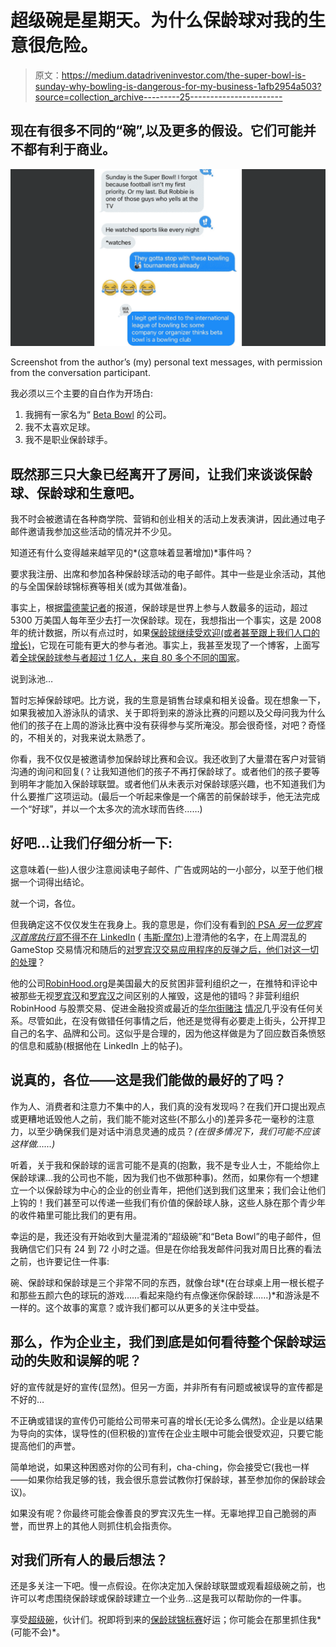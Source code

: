 # 超级碗是星期天。为什么保龄球对我的生意很危险。

> 原文：<https://medium.datadriveninvestor.com/the-super-bowl-is-sunday-why-bowling-is-dangerous-for-my-business-1afb2954a503?source=collection_archive---------25----------------------->

## 现在有很多不同的“碗”,以及更多的假设。它们可能并不都有利于商业。

![](img/33b37cb871b08a4818d5bd09662a4357.png)

Screenshot from the author’s (my) personal text messages, with permission from the conversation participant.

我必须以三个主要的自白作为开场白:

1.  我拥有一家名为“ [Beta Bowl](https://www.linkedin.com/company/beta-bowl) 的公司。
2.  我不太喜欢足球。
3.  我不是职业保龄球手。

## 既然那三只大象已经离开了房间，让我们来谈谈保龄球、保龄球和生意吧。

我不时会被邀请在各种商学院、营销和创业相关的活动上发表演讲，因此通过电子邮件邀请我参加这些活动的情况并不少见。

知道还有什么变得越来越罕见的*(这意味着显著增加)*事件吗？

要求我注册、出席和参加各种保龄球活动的电子邮件。其中一些是业余活动，其他的与全国保龄球锦标赛等相关(或为其做准备)。

事实上，根据[雷德蒙记者](https://www.redmond-reporter.com/sports/why-bowling-is-a-sport/)的报道，保龄球是世界上参与人数最多的运动，超过 5300 万美国人每年至少去打一次保龄球。现在，我想指出一个事实，这是 2008 年的统计数据，所以有点过时，如果[保龄球继续受欢迎(或者甚至跟上我们人口的增长)](https://www.sportsdestinations.com/sports/bowling/bowling-popular-and-growing-all-levels-14390)，它现在可能有更大的参与者池。事实上，我甚至发现了一个博客，上面写着[全球保龄球参与者超过 1 亿人，来自 80 多个不同的国家](https://bowlinguide.com/is-bowling-becoming-more-popular/)。

说到泳池…

暂时忘掉保龄球吧。比方说，我的生意是销售台球桌和相关设备。现在想象一下，如果我被加入游泳队的请求、关于即将到来的游泳比赛的问题以及父母问我为什么他们的孩子在上周的游泳比赛中没有获得参与奖所淹没。那会很奇怪，对吧？奇怪的，不相关的，对我来说太熟悉了。

你看，我不仅仅是被邀请参加保龄球比赛和会议。我还收到了大量潜在客户对营销沟通的询问和回复(？让我知道他们的孩子不再打保龄球了。或者他们的孩子要等到明年才能加入保龄球联盟。或者他们从未表示对保龄球感兴趣，也不知道我们为什么要推广这项运动。(最后一个听起来像是一个痛苦的前保龄球手，他无法完成一个“好球”，并以一个太多次的流水球而告终……)

## 好吧…让我们仔细分析一下:

这意味着(一些)人很少注意阅读电子邮件、广告或网站的一小部分，以至于他们根据一个词得出结论。

就一个词，各位。

但我确定这不仅仅发生在我身上。我的意思是，你们没有看到[的 PSA *另一位罗宾汉首席执行官*不得不在 LinkedIn](https://www.linkedin.com/posts/iamwesmoore_its-been-an-interesting-day-to-anyone-frustrated-activity-6760673928269701121-iLQi) ( [韦斯·摩尔](https://medium.com/u/733e0deb1d20?source=post_page-----1afb2954a503--------------------------------))上澄清他的名字，在上周混乱的 GameStop 交易情况和随后的[对罗宾汉交易应用程序的反弹之后，他们对这一切的处理](https://finance.yahoo.com/news/controversial-trading-app-robinhood-takes-225601250.html)？

他的公司[RobinHood.org](https://www.robinhood.org/)是美国最大的反贫困非营利组织之一，在推特和评论中被那些无视[罗宾汉](https://medium.com/u/9f22ff7c06b9?source=post_page-----1afb2954a503--------------------------------)和[罗宾汉](https://medium.com/u/2a8b62298952?source=post_page-----1afb2954a503--------------------------------)之间区别的人摧毁，这是他的错吗？非营利组织 RobinHood 与股票交易、促进金融投资或最近的[华尔街赌注](https://www.reddit.com/r/wallstreetbets/) [情况](https://www.bloomberg.com/news/articles/2021-01-27/in-11-hours-of-pure-mania-100-stock-gains-popped-up-everywhere)几乎没有任何关系。尽管如此，在没有做错任何事情之后，他还是觉得有必要走上街头，公开捍卫自己的名字、品牌和公司。这似乎是合理的，因为他这样做是为了回应数百条愤怒的信息和威胁(根据他在 LinkedIn 上的帖子)。

## 说真的，各位——这是我们能做的最好的了吗？

作为人、消费者和注意力不集中的人，我们真的没有发现吗？在我们开口提出观点或更糟地诋毁他人之前，我们能不能对这些(不那么小的)差异多花一毫秒的注意力，以至少确保我们是对话中消息灵通的成员？*(在很多情况下，我们可能不应该这样做……)*

听着，关于我和保龄球的谣言可能不是真的(抱歉，我不是专业人士，不能给你上保龄球课…我的公司也不能，因为我们也不做那种事)。然而，如果你有一个想建立一个以保龄球为中心的企业的创业青年，把他们送到我们这里来；我们会让他们上钩的！我们甚至可以传递一些我们有价值的保龄球人脉，这些人脉在那个青少年的收件箱里可能比我们的更有用。

幸运的是，我还没有开始收到大量混淆的“超级碗”和“Beta Bowl”的电子邮件，但我确信它们只有 24 到 72 小时之遥。但是在你给我发邮件问我对周日比赛的看法之前，也许要记住一件事:

碗、保龄球和保龄球是三个非常不同的东西，就像台球*(在台球桌上用一根长棍子和那些五颜六色的球玩的游戏……看起来隐约有点像迷你保龄球……)*和游泳是不一样的。这个故事的寓意？或许我们都可以从更多的关注中受益。

## 那么，作为企业主，我们到底是如何看待整个保龄球运动的失败和误解的呢？

好的宣传就是好的宣传(显然)。但另一方面，并非所有有问题或被误导的宣传都是不好的…

不正确或错误的宣传仍可能给公司带来可喜的增长(无论多么偶然)。企业是以结果为导向的实体，误导性的(但积极的)宣传在企业主眼中可能会很受欢迎，只要它能提高他们的声誉。

简单地说，如果这种困惑对你的公司有利，cha-ching，你会接受它(我也一样——如果你给我足够的钱，我会很乐意尝试教你打保龄球，甚至参加你的保龄球会议)。

如果没有呢？你最终可能会像善良的罗宾汉先生一样。无辜地捍卫自己脆弱的声誉，而世界上的其他人则抓住机会指责你。

## 对我们所有人的最后想法？

还是多关注一下吧。慢一点假设。在你决定加入保龄球联盟或观看超级碗之前，也许可以考虑围绕保龄球或保龄球建立一个业务…这是我可以帮助你的一件事。

享受[超级碗](https://sports.nbcsports.com/2021/02/04/when-is-super-bowl-2021/)，伙计们。祝即将到来的[保龄球锦标赛](https://www.bowl.com/tournaments/)好运；你可能会在那里抓住我*(可能不会)*。